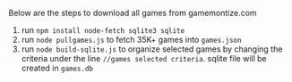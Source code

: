 Below are the steps to download all games from gamemontize.com

 1. run `npm install node-fetch sqlite3 sqlite`
 2. run `node pullgames.js` to fetch 35K+ games into `games.json`
 3. run `node build-sqlite.js` to organize selected games by changing the criteria under the line `//games selected criteria`. sqlite file will be created in `games.db`
